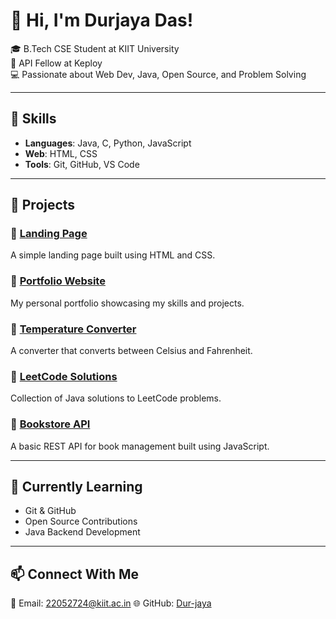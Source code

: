 # 👋 Hi, I'm Durjaya Das!

🎓 B.Tech CSE Student at KIIT University  
🚀 API Fellow at Keploy  
💻 Passionate about Web Dev, Java, Open Source, and Problem Solving  

---

## 💼 Skills
- **Languages**: Java, C, Python, JavaScript
- **Web**: HTML, CSS
- **Tools**: Git, GitHub, VS Code

---

## 📂 Projects

### 🔹 [Landing Page](https://github.com/Dur-jaya/Landing-Page)
A simple landing page built using HTML and CSS.

### 🔹 [Portfolio Website](https://github.com/Dur-jaya/Portfolio)
My personal portfolio showcasing my skills and projects.

### 🔹 [Temperature Converter](https://github.com/Dur-jaya/Temperature-converter)
A converter that converts between Celsius and Fahrenheit.

### 🔹 [LeetCode Solutions](https://github.com/Dur-jaya/LeetCode)
Collection of Java solutions to LeetCode problems.

### 🔹 [Bookstore API](https://github.com/Dur-jaya/BOOKSTORE-API)
A basic REST API for book management built using JavaScript.

---

## 🌱 Currently Learning
- Git & GitHub
- Open Source Contributions
- Java Backend Development

---

## 📫 Connect With Me
📧 Email: 22052724@kiit.ac.in
🌐 GitHub: [Dur-jaya](https://github.com/Dur-jaya)
